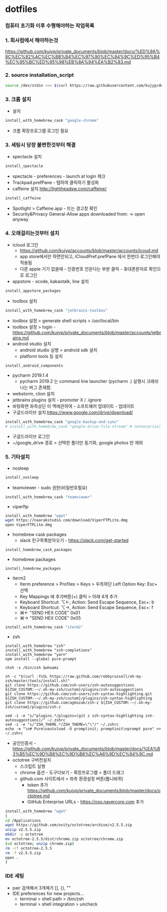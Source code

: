 # dotfiles
### 컴퓨터 초기화 이후 수행해야하는 작업목록
### 1. 회사컴에서 해야하는것
https://github.com/kujyp/private_documents/blob/master/docs/%ED%9A%8C%EC%82%AC%EC%BB%B4%EC%97%90%EC%84%9C%ED%95%B4%EC%95%BC%ED%95%98%EB%8A%94%EA%B2%83.md

### 2. source installation_script
```bash
source /dev/stdin <<< $(curl https://raw.githubusercontent.com/kujyp/dotfiles/master/installation/macos.sh)
```

### 3. 크롬 설치
- 설치
```bash
install_with_homebrew_cask "google-chrome"
```
- 크롬 확장프로그램 로그인 필요

### 3. 세팅시 당장 불편한것부터 해결
- spectacle 설치
```bash
install_spectacle
```
- spectacle - preferences - launch at login 체크
- Trackpad.prefPane - 탭하여 클릭하기 활성화
- caffeine 설치 http://lightheadsw.com/caffeine/
```bash
install_caffeine
```
- Spotlight > Caffeine.app - 뜨는 경고창 확인
- Security&Privacy General-Allow apps downloaded from: -> open anyway

### 4. 오래걸리는것부터 설치
- icloud 로그인
  - https://github.com/kujyp/accounts/blob/master/accounts/icoud.md
  - app store에서만 하면안되고, iCloudPref.prefPane 에서 한번더 로그인해야 적용됨
  - 다른 apple 기기 없을때 - 인증번호 안온다는 부분 클릭 - 휴대폰문자로 확인으로 로그인
- appstore - xcode, kakaotalk, line 설치
```bash
install_appstore_packages
```
- toolbox 설치
```bash
install_with_homebrew_cask "jetbrains-toolbox"
```
- toolbox 설정 > generate shell scripts > /usr/local/bin
- toolbox 설정 > login - https://github.com/kujyp/private_documents/blob/master/accounts/jetbrains.md
- android studio 설치
  - android studio 실행 > android sdk 설치
  - platform tools 등 설치
```bash
install_android_components
```
- pycharm 2019.1.4
  - pycharm 2019.2 는 command line launcher (pycharm .) 실행시 크래쉬나는 버그 존재함.
- webstorm, clion 설치
- jetbrains plugins 설치 - promoter X / .ignore
- 바탕화면 좌측상단 이 맥에관하여 - 소프트웨어 업데이트 - 업데이트
- 구글드라이브 설치 https://www.google.com/drive/download/
```bash
install_with_homebrew_cask "google-backup-and-sync"
# install_with_homebrew_cask "google-drive-file-stream" # (enterprise)  
```
  - 구글드라이브 로그인
  - ~/google_drive 경로 > 선택한 폴더만 동기화, google photos 만 제외

### 5. 기타설치
- nosleep
```bash
install_nosleep
```
- teamviewer - sudo 권한(비밀번호필요)
```bash
install_with_homebrew_cask "teamviewer"
```
- viperftp
```bash
install_with_homebrew "wget"
wget https://naarakstudio.com/download/ViperFTPLite.dmg
open ViperFTPLite.dmg
```
- homebrew cask packages
  - slack 친구목록받아오기 - https://slack.com/get-started
```bash
install_homebrew_cask_packages
```
- homebrew packages
```bash
install_homebrew_packages
```
- iterm2
  - Iterm preference > Profiles > Keys > 우측하단 Left Option Key: Esc+ 선택
  - Key Mappings 에 추가버튼(+) 클릭 > 아래 4개 추가
  - Keyboard Shortcut: ⌥←, Action: Send Escape Sequence, Esc+: b
  - Keyboard Shortcut: ⌥→, Action: Send Escape Sequence, Esc+: f
  - ⌘←  "SEND HEX CODE"      0x01
  - ⌘→  "SEND HEX CODE"      0x05
```bash
install_with_homebrew_cask "iterm2"
```
- zsh
```
install_with_homebrew "zsh"
install_with_homebrew "zsh-completions"
install_with_homebrew "yarn"
npm install --global pure-prompt

chsh -s /bin/zsh $whoami

sh -c "$(curl -fsSL https://raw.github.com/robbyrussell/oh-my-zsh/master/tools/install.sh)"
git clone https://github.com/zsh-users/zsh-autosuggestions ${ZSH_CUSTOM:-~/.oh-my-zsh/custom}/plugins/zsh-autosuggestions
git clone https://github.com/zsh-users/zsh-syntax-highlighting.git ${ZSH_CUSTOM:-~/.oh-my-zsh/custom}/plugins/zsh-syntax-highlighting
git clone https://github.com/agkozak/zsh-z ${ZSH_CUSTOM:-~/.oh-my-zsh/custom}/plugins/zsh-z

sed -i -e "s/^plugins.*/plugins=(git z zsh-syntax-highlighting zsh-autosuggestions)/" ~/.zshrc
sed -i -e "s/^ZSH_THEME.*/ZSH_THEME=\"\"/" ~/.zshrc
echo -e "\n# Pure\nautoload -U promptinit; promptinit\nprompt pure" >> ~/.zshrc
```
- 공인인증서 - https://github.com/kujyp/private_documents/blob/master/docs/%EA%B3%B5%EC%9D%B8%EC%9D%B8%EC%A6%9D%EC%84%9C.md
- octotree 구버전설치
  - 스크립트 실행
  - chrome 옵션 - 도구더보기 - 확장프로그램 > 폴더 드래그
  - github.com 사이트에서 > 좌측 환경설정 버튼(톱니바퀴)
    - token 추가 https://github.com/kujyp/private_documents/blob/master/docs/octotree.md
    - GitHub Enterprise URLs - https://oss.navercorp.com 추가
```bash
install_with_homebrew "wget"
(
cd /Applications
wget https://github.com/ovity/octotree/archive/v2.5.5.zip
unzip v2.5.5.zip
mkdir -p octotree
mv octotree-2.5.5/dist/chrome.zip octotree/chrome.zip
(cd octotree; unzip chrome.zip)
rm -rf octotree-2.5.5
rm -f v2.5.5.zip
open .
)
```


### IDE 세팅
- pair 검색해서 3개제거 [], {}, ""
- IDE preferences for new projects...
  - terminal > shell path > /bin/zsh
  - terminal > shell integration > uncheck
